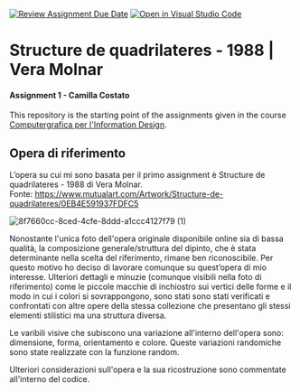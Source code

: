 [![Review Assignment Due Date](https://classroom.github.com/assets/deadline-readme-button-22041afd0340ce965d47ae6ef1cefeee28c7c493a6346c4f15d667ab976d596c.svg)](https://classroom.github.com/a/HEVN0QSv)
[![Open in Visual Studio Code](https://classroom.github.com/assets/open-in-vscode-2e0aaae1b6195c2367325f4f02e2d04e9abb55f0b24a779b69b11b9e10269abc.svg)](https://classroom.github.com/online_ide?assignment_repo_id=16719316&assignment_repo_type=AssignmentRepo)
# Structure de quadrilateres - 1988 | Vera Molnar  
#### Assignment 1 - Camilla Costato <br>
This repository is the starting point of the assignments given in the course [Computergrafica per l'Information Design](https://www11.ceda.polimi.it/schedaincarico/schedaincarico/controller/scheda_pubblica/SchedaPublic.do?&evn_default=evento&c_classe=834257&lang=IT&__pj0=0&__pj1=9c10fe379e96db59d55d49b6b4252c5e).
## Opera di riferimento
L’opera su cui mi sono basata per il primo assignment è Structure de quadrilateres - 1988 di Vera Molnar.
<br> Fonte: https://www.mutualart.com/Artwork/Structure-de-quadrilateres/0EB4E591937FDFC5

![8f7660cc-8ced-4cfe-8ddd-a1ccc4127f79 (1)](https://github.com/user-attachments/assets/90e1de8d-c6e2-41e6-8905-954030054b2c)


Nonostante l'unica foto dell'opera originale disponibile online sia di bassa qualità, la composizione generale/struttura del dipinto, che è stata determinante nella scelta del riferimento, rimane ben riconoscibile. Per questo motivo ho deciso di lavorare comunque su quest’opera di mio interesse. Ulteriori dettagli e minuzie (comunque visibili nella foto di riferimento) come le piccole macchie di inchiostro sui vertici delle forme e il modo in cui i colori si sovrappongono, sono stati sono stati verificati e confrontati con altre opere della stessa collezione che presentano gli stessi elementi stilistici ma una struttura diversa. 

Le varibili visive che subiscono una variazione all'interno dell'opera sono: dimensione, forma, orientamento e colore. Queste variazioni randomiche sono state realizzate con la funzione random.  

Ulteriori considerazioni sull'opera e la sua ricostruzione sono commentate all'interno del codice.
